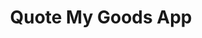 ---
title: Quote My Goods App
imagePath: /assets/images/works/qmg.jpg
link: https://www.quotemygoods.com/
---